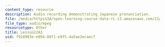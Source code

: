 ```yaml
---
content_type: resource
description: Audio recording demonstrating Japanese pronunciation.
file: /media/https%3A/open-learning-course-data-rc.s3.amazonaws.com/21g-504-japanese-iv-spring-2009/f918903ee09488f1e9f54a5ae2ecaecf_Lesson22A3.mp3
file_type: audio/mpeg
resourcetype: Other
title: Lesson22A3
uid: f918903e-e094-88f1-e9f5-4a5ae2ecaecf
---
```

